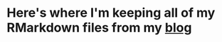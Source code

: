 # Here's where I'm keeping all of my RMarkdown files from my [blog](https://tfarley10.github.io/post/)


